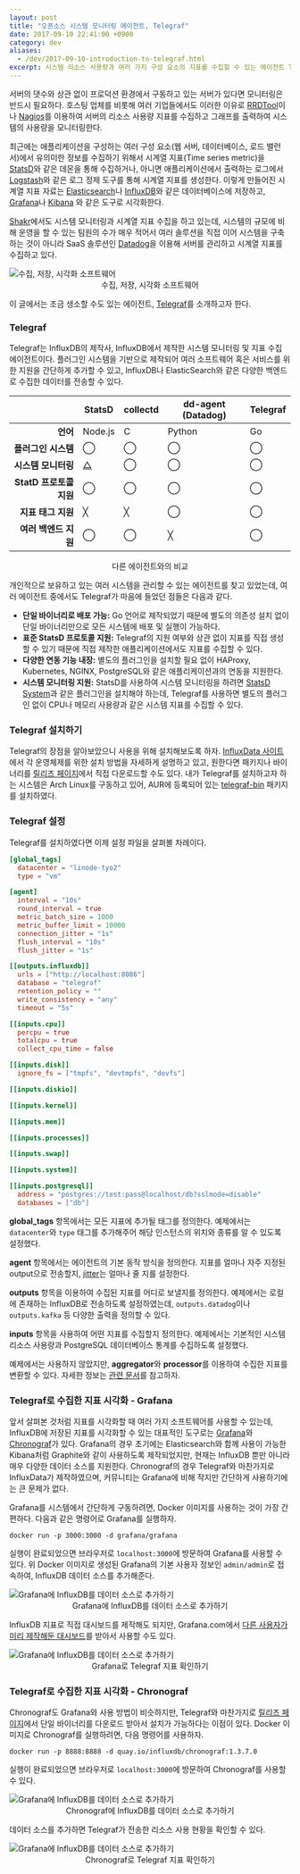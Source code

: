 ```yaml
---
layout: post
title: "오픈소스 시스템 모니터링 에이전트, Telegraf"
date: 2017-09-10 22:41:00 +0900
category: dev
aliases:
  - /dev/2017-09-10-introduction-to-telegraf.html
excerpt: 시스템 리소스 사용량과 여러 가지 구성 요소의 지표를 수집할 수 있는 에이전트 Telegraf를 소개한다.
---
```


서버의 댓수와 상관 없이 프로덕션 환경에서 구동하고 있는 서버가 있다면 모니터링은 반드시 필요하다. 호스팅 업체를 비롯해 여러 기업들에서도 이러한 이유로 [RRDTool][1]이나 [Nagios][2]를 이용하여 서버의 리소스 사용량 지표를 수집하고 그래프를 출력하여 시스템의 사용량을 모니터링한다.

최근에는 애플리케이션을 구성하는 여러 구성 요소(웹 서버, 데이터베이스, 로드 밸런서)에서 유의미한 정보를 수집하기 위해서 시계열 지표(Time series metric)을 [StatsD][3]와 같은 데몬을 통해 수집하거나, 아니면 애플리케이션에서 출력하는 로그에서 [Logstash][4]와 같은 로그 정제 도구를 통해 시계열 지표를 생성한다. 이렇게 만들어진 시계열 지표 자료는 [Elasticsearch][5]나 [InfluxDB][6]와 같은 데이터베이스에 저장하고, [Grafana][7]나 [Kibana][8] 와 같은 도구로 시각화한다.

[Shakr][9]에서도 시스템 모니터링과 시계열 지표 수집을 하고 있는데, 시스템의 규모에 비해 운영을 할 수 있는 팀원의 수가 매우 적어서 여러 솔루션을 직접 이어 시스템을 구축하는 것이 아니라 SaaS 솔루션인 [Datadog][10]을 이용해 서버를 관리하고 시계열 지표를 수집하고 있다.

![][image-1]
<span style="text-align: center;display:block;">수집, 저장, 시각화 소프트웨어</span>

이 글에서는 조금 생소할 수도 있는 에이전트, [Telegraf][11]를 소개하고자 한다.


### Telegraf

Telegraf는 InfluxDB의 제작사, InfluxDB에서 제작한 시스템 모니터링 및 지표 수집 에이전트이다. 플러그인 시스템을 기반으로 제작되어 여러 소프트웨어 혹은 서비스를 위한 지원을 간단하게 추가할 수 있고, InfluxDB나 ElasticSearch와 같은 다양한 백엔드로 수집한 데이터를 전송할 수 있다.

|  | StatsD  | collectd | dd-agent (Datadog) | Telegraf |
| ---: | -- | -- | -- | -- |
| **언어** | Node.js | C | Python | Go |
| **플러그인 시스템**  | ◯ | ◯ | ◯ | ◯ |
| **시스템 모니터링**  | [△][12] | ◯ | ◯ | ◯ |
| **StatD 프로토콜 지원** | ◯ | ◯ | ◯ | ◯ |
| **지표 태그 지원** | ╳ | ╳ | ◯ | ◯ |
| **여러 백엔드 지원** | ◯ | ◯ | ╳ | ◯ |

<span style="text-align: center;display:block;">다른 에이전트와의 비교</span>

개인적으로 보유하고 있는 여러 시스템을 관리할 수 있는 에이전트를 찾고 있었는데, 여러 에이전트 중에서도 Telegraf가 마음에 들었던 점들은 다음과 같다.

- **단일 바이너리로 배포 가능:** Go 언어로 제작되었기 때문에 별도의 의존성 설치 없이 단일 바이너리만으로 모든 시스템에 배포 및 실행이 가능하다.
- **표준 StatsD 프로토콜 지원:** Telegraf의 지원 여부와 상관 없이 지표를 직접 생성할 수 있기 때문에 직접 제작한 애플리케이션에서도 지표를 수집할 수 있다.
- **다양한 연동 기능 내장:** 별도의 플러그인을 설치할 필요 없이 HAProxy, Kubernetes, NGINX, PostgreSQL와 같은 애플리케이션과의 연동을 지원한다.
- **시스템 모니터링 지원:** StatsD를 사용하여 시스템 모니터링을 하려면 [StatsD System][13]과 같은 플러그인을 설치해야 하는데, Telegraf를 사용하면 별도의 플러그인 없이 CPU나 메모리 사용량과 같은 시스템 지표를 수집할 수 있다.


### Telegraf 설치하기

Telegraf의 장점을 알아보았으니 사용을 위해 설치해보도록 하자. [InfluxData 사이트][14]에서 각 운영체제를 위한 설치 방법을 자세하게 설명하고 있고, 원한다면 패키지나 바이너리를 [릴리즈 페이지][15]에서 직접 다운로드할 수도 있다. 내가 Telegraf를 설치하고자 하는 시스템은 Arch Linux를 구동하고 있어, AUR에 등록되어 있는 [telegraf-bin][16] 패키지를 설치하였다.

<script type="text/javascript" src="https://asciinema.org/a/Dr9ilYbYuNTEfwlwE42KlFyiW.js" id="asciicast-Dr9ilYbYuNTEfwlwE42KlFyiW" async data-speed="2"></script>


### Telegraf 설정

Telegraf를 설치하였다면 이제 설정 파일을 살펴볼 차례이다.

```toml
[global_tags]
  datacenter = "linode-tyo2"
  type = "vm"

[agent]
  interval = "10s"
  round_interval = true
  metric_batch_size = 1000
  metric_buffer_limit = 10000
  connection_jitter = "1s"
  flush_interval = "10s"
  flush_jitter = "1s"

[[outputs.influxdb]]
  urls = ["http://localhost:8086"]
  database = "telegraf"
  retention_policy = ""
  write_consistency = "any"
  timeout = "5s"

[[inputs.cpu]]
  percpu = true
  totalcpu = true
  collect_cpu_time = false

[[inputs.disk]]
  ignore_fs = ["tmpfs", "devtmpfs", "devfs"]

[[inputs.diskio]]

[[inputs.kernel]]

[[inputs.mem]]

[[inputs.processes]]

[[inputs.swap]]

[[inputs.system]]

[[inputs.postgresql]]
  address = "postgres://test:pass@localhost/db?sslmode=disable"
  databases = ["db"]
```


**global\_tags** 항목에서는 모든 지표에 추가될 태그를 정의한다. 예제에서는 `datacenter`와 `type` 태그를 추가해주어 해당 인스턴스의 위치와 종류를 알 수 있도록 설정했다.

**agent** 항목에서는 에이전트의 기본 동작 방식을 정의한다. 지표를 얼마나 자주 지정된 output으로 전송할지, [jitter][17]는 얼마나 줄 지를 설정한다.

**outputs** 항목을 이용하여 수집된 지표를 어디로 보낼지를 정의한다. 예제에서는 로컬에 존재하는 InfluxDB로 전송하도록 설정하였는데, `outputs.datadog`이나 `outputs.kafka` 등 다양한 출력을 정의할 수 있다.

**inputs** 항목을 사용하여 어떤 지표를 수집할지 정의한다. 예제에서는 기본적인 시스템 리소스 사용량과 PostgreSQL 데이터베이스 통계를 수집하도록 설정했다.

예제에서는 사용하지 않았지만, **aggregator**와 **processor**를 이용하여 수집한 지표를 변환할 수 있다. 자세한 정보는 [관련 문서][18]를 참고하자.


### Telegraf로 수집한 지표 시각화 - Grafana

앞서 살펴본 것처럼 지표를 시각화할 때 여러 가지 소프트웨어를 사용할 수 있는데, InfluxDB에 저장된 지표를 시각화할 수 있는 대표적인 도구로는 [Grafana][19]와 [Chronograf][20]가 있다. Grafana의 경우 초기에는 Elasticsearch와 함께 사용이 가능한 Kibana처럼 Graphite와 같이 사용하도록 제작되었지만, 현재는 InfluxDB 뿐만 아니라 매우 다양한 데이터 소스를 지원한다. Chronograf의 경우 Telegraf와 마찬가지로 InfluxData가 제작하였으며, 커뮤니티는 Grafana에 비해 작지만 간단하게 사용하기에는 큰 문제가 없다.

Grafana를 시스템에서 간단하게 구동하려면, Docker 이미지를 사용하는 것이 가장 간편하다. 다음과 같은 명령어로 Grafana를 실행하자.

```shell
docker run -p 3000:3000 -d grafana/grafana
```

실행이 완료되었으면 브라우저로 `localhost:3000`에 방문하여 Grafana를 사용할 수 있다. 위 Docker 이미지로 생성된 Grafana의 기본 사용자 정보인 `admin/admin`로 접속하여, InfluxDB 데이터 소스를 추가해준다.

![][image-2]
<span style="text-align: center;display:block;"> Grafana에 InfluxDB를 데이터 소스로 추가하기</span>

InfluxDB 지표로 직접 대시보드를 제작해도 되지만, Grafana.com에서 [다른 사용자가 미리 제작해둔 대시보드][21]를 받아서 사용할 수도 있다.

![][image-3]
<span style="text-align: center;display:block;"> Grafana로 Telegraf 지표 확인하기</span>


### Telegraf로 수집한 지표 시각화 - Chronograf

Chronograf도 Grafana와 사용 방법이 비슷하지만, Telegraf와 마찬가지로 [릴리즈 페이지][22]에서 단일 바이너리를 다운로드 받아서 설치가 가능하다는 이점이 있다. Docker 이미지로 Chronograf를 실행하려면, 다음 명령어를 사용하자.

```shell
docker run -p 8888:8888 -d quay.io/influxdb/chronograf:1.3.7.0
```

실행이 완료되었으면 브라우저로 `localhost:3000`에 방문하여 Chronograf를 사용할 수 있다.

![][image-4]
<span style="text-align: center;display:block;"> Chronograf에 InfluxDB를 데이터 소스로 추가하기</span>

데이터 소스를 추가하면 Telegraf가 전송한 리소스 사용 현황을 확인할 수 있다.

![][image-5]
<span style="text-align: center;display:block;"> Chronograf로 Telegraf 지표 확인하기</span>

[1]:	https://oss.oetiker.ch/rrdtool/
[2]:	https://www.nagios.org/
[3]:	https://github.com/etsy/statsd
[4]:	https://www.elastic.co/products/logstash
[5]:	https://www.elastic.co/products/elasticsearch
[6]:	https://www.influxdata.com/time-series-platform/influxdb/
[7]:	https://grafana.com/
[8]:	https://www.elastic.co/products/kibana
[9]:	https://www.shakr.com/
[10]:	http://datadoghq.com/
[11]:	https://www.influxdata.com/time-series-platform/telegraf/
[12]:	https://github.com/statsd/system
[13]:	https://github.com/statsd/system
[14]:	https://docs.influxdata.com/telegraf/v1.4/introduction/installation/
[15]:	https://github.com/influxdata/telegraf/releases
[16]:	https://aur.archlinux.org/packages/telegraf-bin/
[17]:	https://www.awsarchitectureblog.com/2015/03/backoff.html
[18]:	https://docs.influxdata.com/telegraf/v1.4/concepts/aggregator_processor_plugins/
[19]:	https://grafana.com/
[20]:	https://www.influxdata.com/time-series-platform/chronograf/
[21]:	https://grafana.com/dashboards?search=telegraf
[22]:	https://github.com/influxdata/chronograf/releases

[image-1]:	https://simplist.cdn.sapbox.me/2017-09-10-introduction-to-telegraf/ingest-store-visualize.svg "수집, 저장, 시각화 소프트웨어"
[image-2]:	https://simplist.cdn.sapbox.me/2017-09-10-introduction-to-telegraf/grafana-setup.jpg "Grafana에 InfluxDB를 데이터 소스로 추가하기"
[image-3]:	https://simplist.cdn.sapbox.me/2017-09-10-introduction-to-telegraf/grafana-in-action.jpg "Grafana에 InfluxDB를 데이터 소스로 추가하기"
[image-4]:	https://simplist.cdn.sapbox.me/2017-09-10-introduction-to-telegraf/chronograf-setup.jpg "Grafana에 InfluxDB를 데이터 소스로 추가하기"
[image-5]:	https://simplist.cdn.sapbox.me/2017-09-10-introduction-to-telegraf/chronograf-in-action.jpg "Grafana에 InfluxDB를 데이터 소스로 추가하기"
